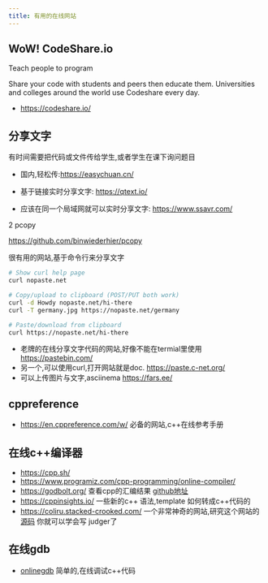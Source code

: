 ```yaml
---
title: 有用的在线网站
---
```



## WoW! CodeShare.io

Teach people to program

Share your code with students and peers then educate them. Universities and colleges around the world use Codeshare every day.

- https://codeshare.io/

## 分享文字


有时间需要把代码或文件传给学生,或者学生在课下询问题目

- 国内,轻松传:https://easychuan.cn/

- 基于链接实时分享文字: https://qtext.io/
- 应该在同一个局域网就可以实时分享文字: https://www.ssavr.com/


2 pcopy

https://github.com/binwiederhier/pcopy

很有用的网站,基于命令行来分享文字

```bash
# Show curl help page
curl nopaste.net

# Copy/upload to clipboard (POST/PUT both work)
curl -d Howdy nopaste.net/hi-there
curl -T germany.jpg https://nopaste.net/germany

# Paste/download from clipboard
curl https://nopaste.net/hi-there
```

- 老牌的在线分享文字代码的网站,好像不能在termial里使用 https://pastebin.com/
- 另一个,可以使用curl,打开网站就是doc. https://paste.c-net.org/
- 可以上传图片与文字,asciinema https://fars.ee/


## cppreference

- https://en.cppreference.com/w/ 必备的网站,c++在线参考手册

## 在线c++编译器


- https://cpp.sh/
- https://www.programiz.com/cpp-programming/online-compiler/
- https://godbolt.org/ 查看cpp的汇编结果 [github地址](https://github.com/compiler-explorer/compiler-explorer)
- https://cppinsights.io/ 一些新的c++ 语法,template 如何转成c++代码的
- https://coliru.stacked-crooked.com/ 一个非常神奇的网站,研究这个网站的[源码](https://github.com/StackedCrooked/coliru/tree/master) 你就可以学会写 judger了


## 在线gdb

- [onlinegdb](https://www.onlinegdb.com/) 简单的,在线调试c++代码

